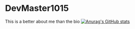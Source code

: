 # DevMaster1015
This is a better about me than the bio
[![Anurag's GitHub stats](https://github-readme-stats.vercel.app/api?username=KingOfTheGamesYT)](https://github.com/anuraghazra/github-readme-stats)
